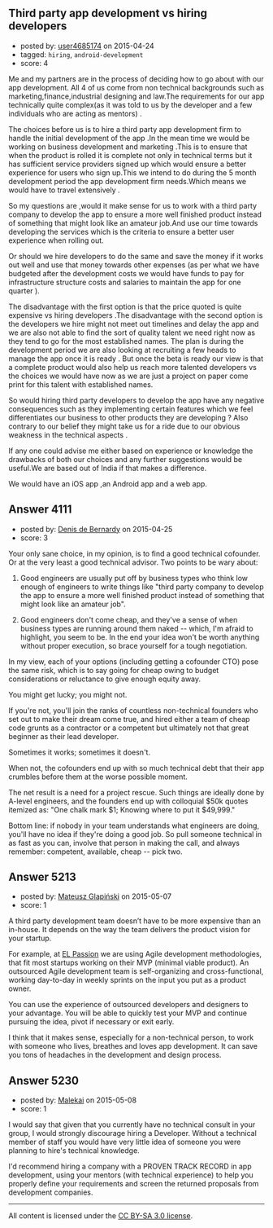 ## Third party app development vs hiring developers

- posted by: [user4685174](https://stackexchange.com/users/5959610/user4685174) on 2015-04-24
- tagged: `hiring`, `android-development`
- score: 4

<p>Me and my partners are in the process of deciding how to go about with our app development.
All 4 of us come from non technical backgrounds such as marketing,finance,industrial designing  and law.The requirements for our app technically quite complex(as it was told to us by the developer and a few individuals who are acting as mentors) .</p>

<p>The choices before us is to hire a third party app development firm to handle the initial development of the app .In the mean time we would be working on business development and marketing .This is to ensure that when the product is rolled it is complete not only in technical terms but it has sufficient service providers signed up which would ensure a better experience for users who sign up.This we intend to do during the 5 month development period the app development firm needs.Which means we would have to travel extensively .</p>

<p>So my questions are ,would it make sense for us to work with a third party company to develop the app to ensure a more well finished product instead of something that might look like an amateur job.And use our time towards developing the services which is the criteria to ensure a better user experience when rolling out.</p>

<p>Or should we hire developers to do the same and save the money if it works out well and use that money towards other expenses (as per what we have budgeted after the development costs we would have funds to pay for infrastructure structure costs and salaries to maintain the app for one quarter ).</p>

<p>The disadvantage with the first option is that the price quoted is quite expensive vs hiring developers .The disadvantage with the second option is the developers we hire might not meet out timelines and delay the app and we are also not able to find the sort of quality talent we need right now as they tend to go for the most established names.
The plan is during the development period we are also  looking at recruiting a few heads to manage the app once it is ready . But once the beta is ready our view is that a complete product would also help us reach more talented developers vs the choices we would have now as we are just a project on paper come print for this talent with established names.</p>

<p>So would hiring third party developers to develop the app have any negative consequences such as they implementing certain features which we feel differentiates our business to other products they are developing ? Also contrary to our belief they might take us for a ride due to our obvious weakness in the technical aspects .</p>

<p>If any one could advise me either based on experience or knowledge the drawbacks of both our choices and any further suggestions would be useful.We are based out of India if that makes a difference.</p>

<p>We would have an iOS app ,an Android app and a web app.</p>



## Answer 4111

- posted by: [Denis de Bernardy](https://stackexchange.com/users/182468/denis-de-bernardy) on 2015-04-25
- score: 3

<p>Your only sane choice, in my opinion, is to find a good technical cofounder. Or at the very least a good technical advisor. Two points to be wary about:</p>

<ol>
<li><p>Good engineers are usually put off by business types who think low enough of engineers to write things like "third party company to develop the app to ensure a more well finished product instead of something that might look like an amateur job".</p></li>
<li><p>Good engineers don't come cheap, and they've a sense of when business types are running around them naked -- which, I'm afraid to highlight, you seem to be. In the end your idea won't be worth anything without proper execution, so brace yourself for a tough negotiation.</p></li>
</ol>

<p>In my view, each of your options (including getting a cofounder CTO) pose the same risk, which is to say going for cheap owing to budget considerations or reluctance to give enough equity away.</p>

<p>You might get lucky; you might not.</p>

<p>If you're not, you'll join the ranks of countless non-technical founders who set out to make their dream come true, and hired either a team of cheap code grunts as a contractor or a competent but ultimately not that great beginner as their lead developer.</p>

<p>Sometimes it works; sometimes it doesn't.</p>

<p>When not, the cofounders end up with so much technical debt that their app crumbles before them at the worse possible moment.</p>

<p>The net result is a need for a project rescue. Such things are ideally done by A-level engineers, and the founders end up with colloquial $50k quotes itemized as: "One chalk mark $1; Knowing where to put it $49,999."</p>

<p>Bottom line: if nobody in your team understands what engineers are doing, you'll have no idea if they're doing a good job. So pull someone technical in as fast as you can, involve that person in making the call, and always remember: competent, available, cheap -- pick two.</p>



## Answer 5213

- posted by: [Mateusz Glapiński](https://stackexchange.com/users/6270275/mateusz-glapi-ski) on 2015-05-07
- score: 1

<p>A third party development team doesn’t have to be more expensive than an in-house. It depends on the way the team delivers the product vision for your startup.</p>

<p>For example, at <a href="http://www.elpassion.com" rel="nofollow">EL Passion</a> we are using Agile development methodologies, that fit most startups working on their MVP (minimal viable product).
An outsourced Agile development team is self-organizing and cross-functional, working day-to-day in weekly sprints on the input you put as a product owner. </p>

<p>You can use the experience of outsourced developers and designers to your advantage. You will be able to quickly test your MVP and continue pursuing the idea, pivot if necessary or exit early.</p>

<p>I think that it makes sense, especially for a non-technical person, to work with someone who lives, breathes and loves app development. It can save you tons of headaches in the development and design process.</p>



## Answer 5230

- posted by: [Malekai](https://stackexchange.com/users/5820495/malekai) on 2015-05-08
- score: 1

<p>I would say that given that you currently have no technical consult in your group, I would strongly discourage hiring a Developer. Without a technical member of staff you would have very little idea of someone you were planning to hire's technical knowledge.</p>

<p>I'd recommend hiring a company with a PROVEN TRACK RECORD in app development, using your mentors (with technical experience) to help you properly define your requirements and screen the returned proposals from development companies.</p>




---

All content is licensed under the [CC BY-SA 3.0 license](https://creativecommons.org/licenses/by-sa/3.0/).
